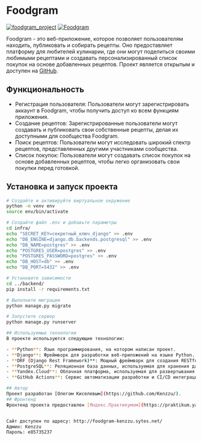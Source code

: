 # Foodgram
[![foodgram_project](https://github.com/Kenzzu/foodgram-project-react/actions/workflows/foodgram_workflow.yml/badge.svg)](https://github.com/Kenzzu/foodgram-project-react/actions/workflows/foodgram_workflow.yml)
[![Foodgram](./frontend/public/favicon.ico)](http://foodgram-kenzzu.sytes.net/)

Foodgram - это веб-приложение, которое позволяет пользователям находить, публиковать и собирать рецепты. Оно предоставляет платформу для любителей кулинарии, где они могут поделиться своими любимыми рецептами и создавать персонализированный список покупок на основе добавленных рецептов. Проект является открытым и доступен на [GitHub](https://github.com/Kenzzu/foodgram-project-react.git).

## Функциональность

- Регистрация пользователя: Пользователи могут зарегистрировать аккаунт в Foodgram, чтобы получить доступ ко всем функциям приложения.
- Создание рецептов: Зарегистрированные пользователи могут создавать и публиковать свои собственные рецепты, делая их доступными для сообщества Foodgram.
- Поиск рецептов: Пользователи могут исследовать широкий спектр рецептов, представленных другими участниками сообщества.
- Список покупок: Пользователи могут создавать список покупок на основе добавленных рецептов, чтобы легко организовать свои покупки перед готовкой. 

## Установка и запуск проекта

```bash
# Создайте и активируйте виртуальное окружение
python -m venv env
source env/bin/activate

# Создайте файл .env и добавьте параметры
cd infra/
echo "SECRET_KEY=секретный_ключ_django" >> .env
echo "DB_ENGINE=django.db.backends.postgresql" >> .env
echo "DB_NAME=postgres" >> .env
echo "POSTGRES_USER=postgres" >> .env
echo "POSTGRES_PASSWORD=postgres" >> .env
echo "DB_HOST=db" >> .env
echo "DB_PORT=5432" >> .env

# Установите зависимости
cd ../backend/
pip install -r requirements.txt

# Выполните миграции
python manage.py migrate

# Запустите сервер
python manage.py runserver

## Используемые технологии
В проекте используются следующие технологии:

- **Python**: Язык программирования, на котором написан проект.
- **Django**: Фреймворк для разработки веб-приложений на языке Python.
- **DRF (Django Rest Framework)**: Мощный фреймворк для создания RESTful API на базе Django.
- **PostgreSQL**: Реляционная база данных, используемая для хранения данных в проекте.
- **Yandex.Cloud**: Облачная платформа, используемая для развертывания и хостинга проекта.
- **GitHub Actions**: Сервис автоматизации разработки и CI/CD интеграции, используемый для непрерывной сборки, тестирования и развертывания проекта.

## Автор
Проект разработан [Олегом Киселевым](https://github.com/Kenzzu/).
## Фронтенд
Фронтенд проекта предоставлен [Яндекс.Практикумом](https://praktikum.yandex.ru/)


Сайт доступен по адресу: http://foodgram-kenzzu.sytes.net/
Админ: Kenzzu
Пароль: e85735237
